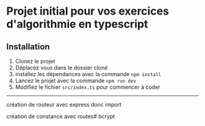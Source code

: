 # Projet initial pour vos exercices d'algorithmie en typescript

## Installation

1. Clonez le projet
2. Déplacez vous dans le dossier cloné
3. installez les dépendances avec la commande `npm install` 
4. Lancez le projet avec la commande `npm run dev`
5. Modifiez le fichier `src/index.ts` pour commencer à coder

---

création de routeur avec express donc import

création de constance avec routes# bcrypt

